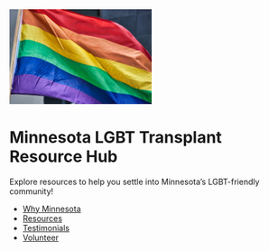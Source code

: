 <link rel="stylesheet" href="/assets/custom.css">

<img src="pride-flag.jpg" alt="Pride Flag" width="50%" />

# Minnesota LGBT Transplant Resource Hub

Explore resources to help you settle into Minnesota’s LGBT-friendly community!

- [Why Minnesota](why.md)
- [Resources](resources.md)
- [Testimonials](testimonials.md)
- [Volunteer](volunteer.md)



